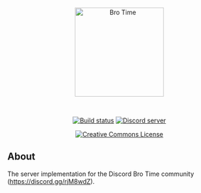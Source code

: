 <div align="center">
  <br />
  <p>
    <a href="https://discord.gg/rjM8wdZ"><img src="https://cdn.discordapp.com/attachments/453694329421168640/461713077797257216/brotimelogo.png" width="200" alt="Bro Time" /></a>
  </p>
  <br />
  <p>
<a href="https://travis-ci.org/Bro-Time/Bro-Time-Server"><img src="https://travis-ci.org/Bro-Time/Bro-Time-Server.svg" alt="Build status" /></a>    
<a href="https://discord.gg/rjM8wdZ"><img src="https://discordapp.com/api/guilds/330913265573953536/embed.png" alt="Discord server" /></a>

<a rel="license" href="http://creativecommons.org/licenses/by-nc-sa/4.0/"><img alt="Creative Commons License" style="border-width:0" src="https://i.creativecommons.org/l/by-nc-sa/4.0/88x31.png" /></a>
</div>

## About
The server implementation for the Discord Bro Time community (https://discord.gg/rjM8wdZ).
